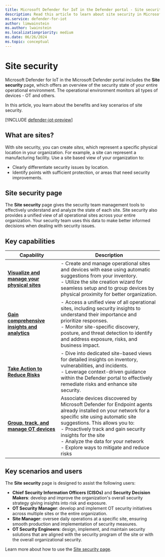 ```yaml
---
title: Microsoft Defender for IoT in the Defender portal - Site security 
description: Read this article to learn about site security in Microsoft Defender for IoT in the Defender portal.
ms.service: defender-for-iot
author: limwainstein
ms.author: lwainstein
ms.localizationpriority: medium
ms.date: 06/26/2024
ms.topic: conceptual
---
```


# Site security

Microsoft Defender for IoT in the Microsoft Defender portal includes the **Site security** page, which offers an overview of the security state of your entire operational environment. The operational environment monitors all types of devices - OT and others.

In this article, you learn about the benefits and key scenarios of site security.

[!INCLUDE [defender-iot-preview](../includes//defender-for-iot-defender-public-preview.md)]

## What are sites?

With site security, you can create *sites*, which represent a specific physical location in your organization. For example, a site can represent a manufacturing facility. Use a site based view of your organization to:

- Clearly differentiate security issues by location.
- Identify points with sufficient protection, or areas that need security improvements.

## Site security page

The **Site security** page gives the security team management tools to effectively understand and analyze the state of each site. Site security also provides a unified view of all operational sites across your entire organization. Your security team uses this data to make better informed decisions when dealing with security issues.

## Key capabilities

|Capability | Description|
|----|----|
|**[Visualize and manage your physical sites](set-up-sites.md)**| - Create and manage operational sites and devices with ease using automatic suggestions from your inventory.<br>- Utilize the site creation wizard for seamless setup and to group devices by physical proximity for better organization.|
|**[Gain comprehensive insights and analytics](monitor-site-security.md)**|- Access a unified view of all operational sites, including security insights to understand their importance and prioritize responses.<br>- Monitor site-specific discovery, posture, and threat detection to identify and address exposure, risks, and business impact.|
|**[Take Action to Reduce Risks](monitor-site-security.md)**|- Dive into dedicated site-based views for detailed insights on inventory, vulnerabilities, and incidents.<br>- Leverage context-driven guidance within the Defender portal to effectively remediate risks and enhance site security.|
|**[Group, track, and manage OT devices](set-up-sites.md#associate-devices)** |Associate devices discovered by Microsoft Defender for Endpoint agents already installed on your network for a specific site using automatic site suggestions. This allows you to:<br>- Proactively track and gain security insights for the site<br>- Analyze the data for your network<br>- Explore ways to mitigate and reduce risks |

## Key scenarios and users

The **Site security** page is designed to assist the following users:

- **Chief Security Information Officers (CISOs)** and **Security Decision Makers**: develop and improve the organization's overall security strategy giving insights into risk and exposure.  
- **OT Security Manager**: develop and implement OT security initiatives across multiple sites or the entire organization.
- **Site Manager**: oversee daily operations at a specific site, ensuring smooth production and implementation of security measures.
- **OT Security Engineers**: design, implement, and maintain security solutions that are aligned with the security program of the site or with the overall organizational security.

Learn more about how to use the [Site security page](monitor-site-security.md).